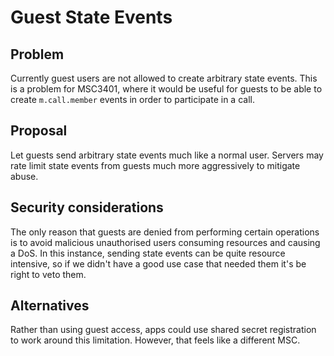 # Guest State Events

## Problem

Currently guest users are not allowed to create arbitrary state events.  This is a problem for MSC3401, where it would be useful for guests to be able to create `m.call.member` events in order to participate in a call.

## Proposal

Let guests send arbitrary state events much like a normal user. Servers may rate limit state events from guests much more aggressively to mitigate abuse.

## Security considerations

The only reason that guests are denied from performing certain operations is to avoid malicious unauthorised users consuming resources and causing a DoS.  In this instance, sending state events can be quite resource intensive, so if we didn't have a good use case that needed them it's be right to veto them.

## Alternatives

Rather than using guest access, apps could use shared secret registration to work around this limitation. However, that feels like a different MSC.